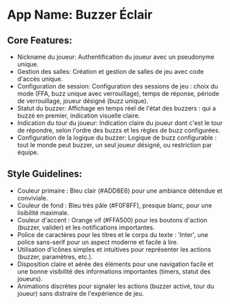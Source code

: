 # **App Name**: Buzzer Éclair

## Core Features:

- Nickname du joueur: Authentification du joueur avec un pseudonyme unique.
- Gestion des salles: Création et gestion de salles de jeu avec code d'accès unique.
- Configuration de session: Configuration des sessions de jeu : choix du mode (FFA, buzz unique avec verrouillage), temps de réponse, période de verrouillage, joueur désigné (buzz unique).
- Statut du buzzer: Affichage en temps réel de l'état des buzzers : qui a buzzé en premier, indication visuelle claire.
- Indication du tour du joueur: Indication claire du joueur dont c'est le tour de répondre, selon l'ordre des buzzs et les règles de buzz configurées.
- Configuration de la logique du buzzer: Logique de buzz configurable : tout le monde peut buzzer, un seul joueur désigné, ou restriction par équipe.

## Style Guidelines:

- Couleur primaire : Bleu clair (#ADD8E6) pour une ambiance détendue et conviviale.
- Couleur de fond : Bleu très pâle (#F0F8FF), presque blanc, pour une lisibilité maximale.
- Couleur d'accent : Orange vif (#FFA500) pour les boutons d'action (buzzer, valider) et les notifications importantes.
- Police de caractères pour les titres et le corps du texte : 'Inter', une police sans-serif pour un aspect moderne et facile à lire.
- Utilisation d'icônes simples et intuitives pour représenter les actions (buzzer, paramètres, etc.).
- Disposition claire et aérée des éléments pour une navigation facile et une bonne visibilité des informations importantes (timers, statut des joueurs).
- Animations discrètes pour signaler les actions (buzzer activé, tour du joueur) sans distraire de l'expérience de jeu.